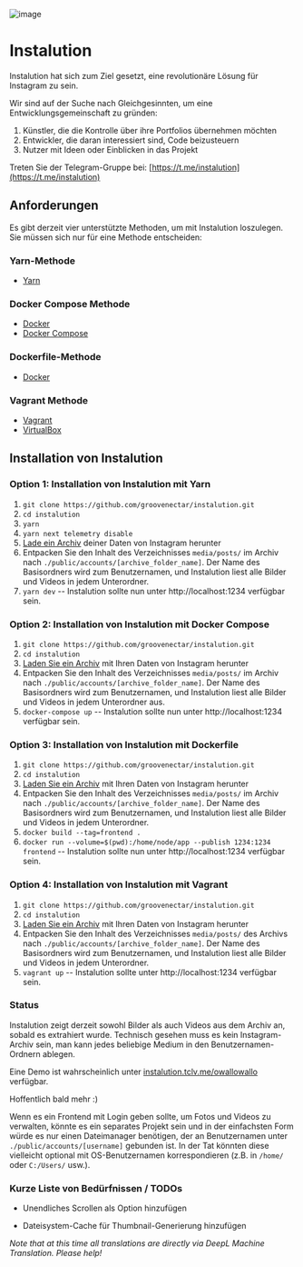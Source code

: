![image](https://user-images.githubusercontent.com/595446/177451446-55fcc030-04ec-4ed7-9a69-d5ccfc0b53d8.png)

# Instalution

Instalution hat sich zum Ziel gesetzt, eine revolutionäre Lösung für Instagram zu sein.

Wir sind auf der Suche nach Gleichgesinnten, um eine Entwicklungsgemeinschaft zu gründen:

1) Künstler, die die Kontrolle über ihre Portfolios übernehmen möchten
2) Entwickler, die daran interessiert sind, Code beizusteuern
3) Nutzer mit Ideen oder Einblicken in das Projekt

Treten Sie der Telegram-Gruppe bei: [https://t.me/instalution](https://t.me/instalution)

## Anforderungen

Es gibt derzeit vier unterstützte Methoden, um mit Instalution loszulegen. Sie müssen sich nur für eine Methode entscheiden:

### Yarn-Methode

- [Yarn](https://yarnpkg.com/)

### Docker Compose Methode

- [Docker](https://docs.docker.com/get-docker/)
- [Docker Compose](https://docs.docker.com/compose/install/)

### Dockerfile-Methode

- [Docker](https://docs.docker.com/get-docker/)

### Vagrant Methode

- [Vagrant](https://vagrantup.com/)
- [VirtualBox](https://virtualbox.org/)

## Installation von Instalution

### Option 1: Installation von Instalution mit Yarn
1) `git clone https://github.com/groovenectar/instalution.git`
2) `cd instalution`
3) `yarn`
4) `yarn next telemetry disable`
5) [Lade ein Archiv](https://help.instagram.com/181231772500920) deiner Daten von Instagram herunter
6) Entpacken Sie den Inhalt des Verzeichnisses `media/posts/` im Archiv nach `./public/accounts/[archive_folder_name]`. Der Name des Basisordners wird zum Benutzernamen, und Instalution liest alle Bilder und Videos in jedem Unterordner.
7) `yarn dev` -- Instalution sollte nun unter http://localhost:1234 verfügbar sein.

### Option 2: Installation von Instalution mit Docker Compose
1) `git clone https://github.com/groovenectar/instalution.git`
2) `cd instalution`
3) [Laden Sie ein Archiv](https://help.instagram.com/181231772500920) mit Ihren Daten von Instagram herunter
4) Entpacken Sie den Inhalt des Verzeichnisses `media/posts/` im Archiv nach `./public/accounts/[archive_folder_name]`. Der Name des Basisordners wird zum Benutzernamen, und Instalution liest alle Bilder und Videos in jedem Unterordner aus.
5) `docker-compose up` -- Instalution sollte nun unter http://localhost:1234 verfügbar sein.

### Option 3: Installation von Instalution mit Dockerfile

1) `git clone https://github.com/groovenectar/instalution.git`
2) `cd instalution`
3) [Laden Sie ein Archiv](https://help.instagram.com/181231772500920) mit Ihren Daten von Instagram herunter
4) Entpacken Sie den Inhalt des Verzeichnisses `media/posts/` im Archiv nach `./public/accounts/[archive_folder_name]`. Der Name des Basisordners wird zum Benutzernamen, und Instalution liest alle Bilder und Videos in jedem Unterordner.
5) `docker build --tag=frontend .`
6) `docker run --volume=$(pwd):/home/node/app --publish 1234:1234 frontend` -- Instalution sollte nun unter http://localhost:1234 verfügbar sein.

### Option 4: Installation von Instalution mit Vagrant
1) `git clone https://github.com/groovenectar/instalution.git`
2) `cd instalution`
3) [Laden Sie ein Archiv](https://help.instagram.com/181231772500920) mit Ihren Daten von Instagram herunter
4) Entpacken Sie den Inhalt des Verzeichnisses `media/posts/` des Archivs nach `./public/accounts/[archive_folder_name]`. Der Name des Basisordners wird zum Benutzernamen, und Instalution liest alle Bilder und Videos in jedem Unterordner.
5) `vagrant up` -- Instalution sollte unter http://localhost:1234 verfügbar sein.

### Status

Instalution zeigt derzeit sowohl Bilder als auch Videos aus dem Archiv an, sobald es extrahiert wurde. Technisch gesehen muss es kein Instagram-Archiv sein, man kann jedes beliebige Medium in den Benutzernamen-Ordnern ablegen.

Eine Demo ist wahrscheinlich unter [instalution.tclv.me/owallowallo](https://instalution.tclv.me/owallowallo) verfügbar.

Hoffentlich bald mehr :)

Wenn es ein Frontend mit Login geben sollte, um Fotos und Videos zu verwalten, könnte es ein separates Projekt sein und in der einfachsten Form würde es nur einen Dateimanager benötigen, der an Benutzernamen unter `./public/accounts/[username]` gebunden ist. In der Tat könnten diese vielleicht optional mit OS-Benutzernamen korrespondieren (z.B. in `/home/` oder `C:/Users/` usw.).

### Kurze Liste von Bedürfnissen / TODOs

- Unendliches Scrollen als Option hinzufügen

- Dateisystem-Cache für Thumbnail-Generierung hinzufügen

*Note that at this time all translations are directly via DeepL Machine Translation. Please help!*
